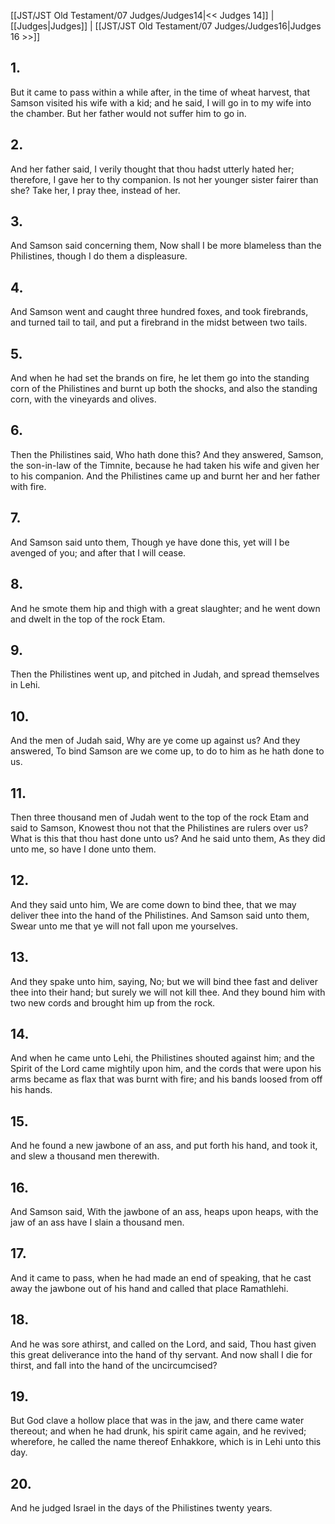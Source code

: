 [[JST/JST Old Testament/07 Judges/Judges14|<< Judges 14]] | [[Judges|Judges]] | [[JST/JST Old Testament/07 Judges/Judges16|Judges 16 >>]]
## 1.
But it came to pass within a while after, in the time of wheat harvest, that Samson visited his wife with a kid; and he said, I will go in to my wife into the chamber. But her father would not suffer him to go in.
## 2.
And her father said, I verily thought that thou hadst utterly hated her; therefore, I gave her to thy companion. Is not her younger sister fairer than she? Take her, I pray thee, instead of her.
## 3.
And Samson said concerning them, Now shall I be more blameless than the Philistines, though I do them a displeasure.
## 4.
And Samson went and caught three hundred foxes, and took firebrands, and turned tail to tail, and put a firebrand in the midst between two tails.
## 5.
And when he had set the brands on fire, he let them go into the standing corn of the Philistines and burnt up both the shocks, and also the standing corn, with the vineyards and olives.
## 6.
Then the Philistines said, Who hath done this? And they answered, Samson, the son-in-law of the Timnite, because he had taken his wife and given her to his companion. And the Philistines came up and burnt her and her father with fire.
## 7.
And Samson said unto them, Though ye have done this, yet will I be avenged of you; and after that I will cease.
## 8.
And he smote them hip and thigh with a great slaughter; and he went down and dwelt in the top of the rock Etam.
## 9.
Then the Philistines went up, and pitched in Judah, and spread themselves in Lehi.
## 10.
And the men of Judah said, Why are ye come up against us? And they answered, To bind Samson are we come up, to do to him as he hath done to us.
## 11.
Then three thousand men of Judah went to the top of the rock Etam and said to Samson, Knowest thou not that the Philistines are rulers over us? What is this that thou hast done unto us? And he said unto them, As they did unto me, so have I done unto them.
## 12.
And they said unto him, We are come down to bind thee, that we may deliver thee into the hand of the Philistines. And Samson said unto them, Swear unto me that ye will not fall upon me yourselves.
## 13.
And they spake unto him, saying, No; but we will bind thee fast and deliver thee into their hand; but surely we will not kill thee. And they bound him with two new cords and brought him up from the rock.
## 14.
And when he came unto Lehi, the Philistines shouted against him; and the Spirit of the Lord came mightily upon him, and the cords that were upon his arms became as flax that was burnt with fire; and his bands loosed from off his hands.
## 15.
And he found a new jawbone of an ass, and put forth his hand, and took it, and slew a thousand men therewith.
## 16.
And Samson said, With the jawbone of an ass, heaps upon heaps, with the jaw of an ass have I slain a thousand men.
## 17.
And it came to pass, when he had made an end of speaking, that he cast away the jawbone out of his hand and called that place Ramathlehi.
## 18.
And he was sore athirst, and called on the Lord, and said, Thou hast given this great deliverance into the hand of thy servant. And now shall I die for thirst, and fall into the hand of the uncircumcised?
## 19.
But God clave a hollow place that was in the jaw, and there came water thereout; and when he had drunk, his spirit came again, and he revived; wherefore, he called the name thereof Enhakkore, which is in Lehi unto this day.
## 20.
And he judged Israel in the days of the Philistines twenty years.

